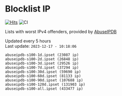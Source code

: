 # Blocklist IP

[![Hits](https://hits.seeyoufarm.com/api/count/incr/badge.svg?url=https%3A%2F%2Fgithub.com%2Fborestad%2Fblocklist-ip%2F&count_bg=%2379C83D&title_bg=%23555555&icon=&icon_color=%23E7E7E7&title=hits&edge_flat=false)](https://hits.seeyoufarm.com)  ![CI](https://img.shields.io/github/workflow/status/borestad/blocklist-ip/CI?style=flat-square)

Lists with worst IPv4 offenders, provided by [AbuseIPDB](https://www.abuseipdb.com/)

<!-- FOOTER-PLACEHOLDER -->
Updated every 5 hours<br>
Last update: `2023-12-17 - 10:18:06`
```
abuseipdb-s100-1d.ipset (23087 ip)
abuseipdb-s100-2d.ipset (26848 ip)
abuseipdb-s100-3d.ipset (29526 ip)
abuseipdb-s100-7d.ipset (37294 ip)
abuseipdb-s100-30d.ipset (59690 ip)
abuseipdb-s100-60d.ipset (81133 ip)
abuseipdb-s100-90d.ipset (107688 ip)
abuseipdb-s100-120d.ipset (131903 ip)
abuseipdb-s100-all.ipset (433477 ip)
```
